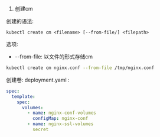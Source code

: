1. 创建cm

创建的语法:
```
kubectl create cm <filename> [--from-file/] <filepath>
```
选项:
- --from-file: 以文件的形式存储cm
```bash
kubectl create cm nginx.conf --from-file /tmp/nginx.conf
```

创建卷:
deployment.yaml :
```yml
spec:
  template:
    spec:
      volumes:
        - name: nginx-conf-volumes
          configMap: nginx-conf
        - name: nginx-ssl-volumes
          secret
```